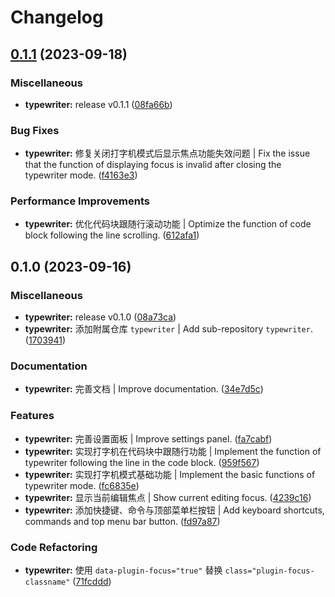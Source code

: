 # Changelog

## [0.1.1](https://github.com/Zuoqiu-Yingyi/siyuan-plugin-typewriter/compare/v0.1.0...v0.1.1) (2023-09-18)


### Miscellaneous

* **typewriter:** release v0.1.1 ([08fa66b](https://github.com/Zuoqiu-Yingyi/siyuan-plugin-typewriter/commit/08fa66b979d49a30b3a949dfd8b4f41303f5871e))


### Bug Fixes

* **typewriter:** 修复关闭打字机模式后显示焦点功能失效问题 | Fix the issue that the function of displaying focus is invalid after closing the typewriter mode. ([f4163e3](https://github.com/Zuoqiu-Yingyi/siyuan-plugin-typewriter/commit/f4163e3f157f50630e865f6e5f285a9451de7e6e))


### Performance Improvements

* **typewriter:** 优化代码块跟随行滚动功能 | Optimize the function of code block following the line scrolling. ([612afa1](https://github.com/Zuoqiu-Yingyi/siyuan-plugin-typewriter/commit/612afa179b30fa5eb908b64b5194c1615da0bb1b))

## 0.1.0 (2023-09-16)


### Miscellaneous

* **typewriter:** release v0.1.0 ([08a73ca](https://github.com/Zuoqiu-Yingyi/siyuan-plugin-typewriter/commit/08a73ca6258d8843a6f0308ee7a2785f836809a3))
* **typewriter:** 添加附属仓库 `typewriter` | Add sub-repository `typewriter`. ([1703941](https://github.com/Zuoqiu-Yingyi/siyuan-plugin-typewriter/commit/1703941fb0708cf9d782ac22b40c394165fb3046))


### Documentation

* **typewriter:** 完善文档 | Improve documentation. ([34e7d5c](https://github.com/Zuoqiu-Yingyi/siyuan-plugin-typewriter/commit/34e7d5cdf222c35e45a20b4f866fec749e434ea9))


### Features

* **typewriter:** 完善设置面板 | Improve settings panel. ([fa7cabf](https://github.com/Zuoqiu-Yingyi/siyuan-plugin-typewriter/commit/fa7cabf5f2e4dc7fcc6aa1783e8fb261ff75b134))
* **typewriter:** 实现打字机在代码块中跟随行功能 | Implement the function of typewriter following the line in the code block. ([959f567](https://github.com/Zuoqiu-Yingyi/siyuan-plugin-typewriter/commit/959f5677486fd854a36a9a60ea31681452a1fdd4))
* **typewriter:** 实现打字机模式基础功能 | Implement the basic functions of typewriter mode. ([fc6835e](https://github.com/Zuoqiu-Yingyi/siyuan-plugin-typewriter/commit/fc6835ebcdefe9cf2f950b5cf0777a7c83b99e9e))
* **typewriter:** 显示当前编辑焦点 | Show current editing focus. ([4239c16](https://github.com/Zuoqiu-Yingyi/siyuan-plugin-typewriter/commit/4239c16491618028109d73986f63d246115e70c7))
* **typewriter:** 添加快捷键、命令与顶部菜单栏按钮 | Add keyboard shortcuts, commands and top menu bar button. ([fd97a87](https://github.com/Zuoqiu-Yingyi/siyuan-plugin-typewriter/commit/fd97a87f5ce742ce6d39670b9f9f65cc7a82002b))


### Code Refactoring

* **typewriter:** 使用 `data-plugin-focus="true"` 替换 `class="plugin-focus-classname"` ([71fcddd](https://github.com/Zuoqiu-Yingyi/siyuan-plugin-typewriter/commit/71fcddd4caf93d64192c2e35fe97da7a46e05757))

